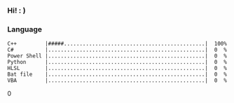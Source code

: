 ### Hi!   : )

### Language
<!--
# = 2%
. = 2%
            |..................................................|  0  %
-->
```
C++         |#####.............................................|  100%
C#          |..................................................|  0  %
Power Shell |..................................................|  0  %
Python      |..................................................|  0  %
HLSL        |..................................................|  0  %
Bat file    |..................................................|  0  %
VBA         |..................................................|  0  %
```
<span id ="test2">0</span>
<script>
            setInterval(func2,10000);

            function func2() {
                        var x = document.getElementById("test2");
                        x.innerHTML = "12345789"
            }
</script>

